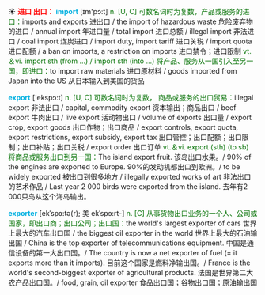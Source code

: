 ☀ <font color="red">**进口 出口：**</font>
<font color="sky blue">**import**</font> [ɪm'pɔ:t] 
<font color="rgb(227, 108, 9)">n. [U, C] 可数名词时为复数，产品或服务的进口：</font>imports and exports 进出口 / the import of hazardous waste 危险废弃物的进口 / annual import 年进口量 / total import 进口总额 / illegal import 非法进口 / coal import 煤炭进口 / import duty, import tariff 进口关税 / import quota 进口配额 / a ban on imports, a restriction on imports 进口禁令；进口限制 <font color="rgb(227, 108, 9)">vt.＆vi. import sth (from ...) / import sth (into ...) 将产品、服务从一国引入至另一国，即进口：</font>to import raw materials 进口原材料 / goods imported from Japan into the US 从日本输入到美国的货品

<font color="sky blue">**export**</font> ['ekspɔ:t] 
<font color="rgb(227, 108, 9)">n. [U, C] 可数名词时为复数， 商品或服务的出口贸易：</font>illegal export 非法出口 / capital, commodity export 资本输出；商品出口 / beef export 牛肉出口 / live export 活动物出口 / volume of exports 出口量 / export crop, export goods 出口作物；出口商品 / export controls, export quota, export restrictions, export subsidy, export tax 出口管控；出口配额；出口限制；出口补贴；出口关税 / export order 出口订单 <font color="rgb(227, 108, 9)">vt.＆vi. export (sth) (to sb) 将商品或服务出口到另一国：</font>The island export fruit. 该岛出口水果。/ 90% of the engines are exported to Europe. 90%的发动机都出口到欧洲。/ to be widely exported 被出口到很多地方 / illegally exported works of art 非法出口的艺术作品 / Last year 2 000 birds were exported from the island. 去年有2 000只鸟从这个海岛输出。

<font color="sky blue">**exporter**</font> [ekˈspɔ:tə(r); 美 ekˈspɔ:rt-]
<font color="rgb(227, 108, 9)">n. [C] 从事货物出口业务的一个人、公司或国家，即出口商；出口公司；出口国：</font>the world's largest exporter of cars 世界上最大的汽车出口国 / the biggest oil exporter in the world 世界上最大的石油输出国 / China is the top exporter of telecommunications equipment. 中国是通信设备的第一大出口国。/ The country is now a net exporter of fuel (= it exports more than it imports). 目前这个国家是燃料净输出国。/ France is the world's second-biggest exporter of agricultural products. 法国是世界第二大农产品出口国。/ food, grain, oil exporter 食品出口国；谷物出口国；原油输出国



